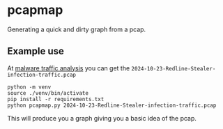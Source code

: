 # pcapmap
Generating a quick and dirty graph from a pcap.

## Example use

At [malware traffic analysis](https://www.malware-traffic-analysis.net/2024/10/23/index.html) you can get the `2024-10-23-Redline-Stealer-infection-traffic.pcap`

```shell
python -m venv
source ./venv/bin/activate
pip install -r requirements.txt
python pcapmap.py 2024-10-23-Redline-Stealer-infection-traffic.pcap
```

This will produce you a graph giving you a basic idea of the pcap.
